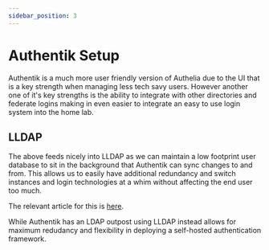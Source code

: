 ```yaml
---
sidebar_position: 3
---
```

# Authentik Setup

Authentik is a much more user friendly version of Authelia due to the UI that is a key strength when managing less tech savy users. However another one of it's key strengths is the ability to integrate with other directories and federate logins making in even easier to integrate an easy to use login system into the home lab.

## LLDAP

The above feeds nicely into LLDAP as we can maintain a low footprint user database to sit in the background that Authentik can sync changes to and from. This allows us to easily have additional redundancy and switch instances and login technologies at a whim without affecting the end user too much.

The relevant article for this is [here](https://goauthentik.io/integrations/sources/ldap/).

While Authentik has an LDAP outpost using LLDAP instead allows for maximum redudancy and flexibility in deploying a self-hosted authentication framework.

